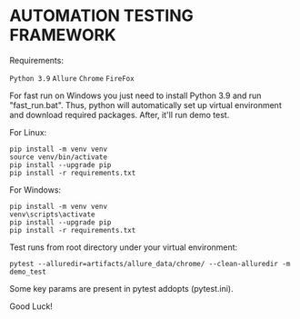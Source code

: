 # AUTOMATION TESTING FRAMEWORK

Requirements:
    
`Python 3.9`
`Allure`
`Chrome`
`FireFox`

For fast run on Windows you just need to install Python 3.9 and run "fast_run.bat".
Thus, python will automatically set up virtual environment and download required packages.
After, it'll run demo test.

For Linux:

    pip install -m venv venv
    source venv/bin/activate
    pip install --upgrade pip
    pip install -r requirements.txt

For Windows:

    pip install -m venv venv
    venv\scripts\activate
    pip install --upgrade pip 
    pip install -r requirements.txt

Test runs from root directory under your virtual environment:

    pytest --alluredir=artifacts/allure_data/chrome/ --clean-alluredir -m demo_test

Some key params are present in pytest addopts (pytest.ini).

Good Luck!
